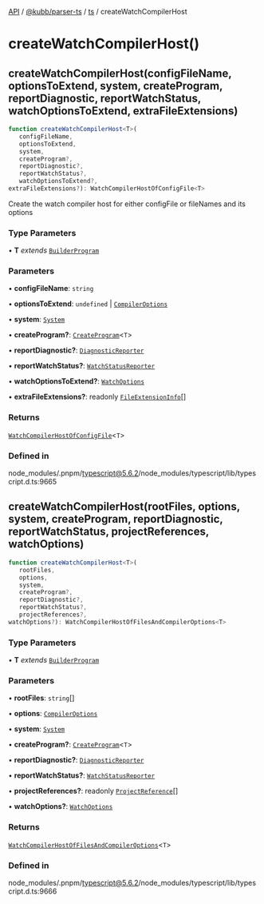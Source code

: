[API](../../../../../packages.md) / [@kubb/parser-ts](../../../index.md) / [ts](../index.md) / createWatchCompilerHost

# createWatchCompilerHost()

## createWatchCompilerHost(configFileName, optionsToExtend, system, createProgram, reportDiagnostic, reportWatchStatus, watchOptionsToExtend, extraFileExtensions)

```ts
function createWatchCompilerHost<T>(
   configFileName, 
   optionsToExtend, 
   system, 
   createProgram?, 
   reportDiagnostic?, 
   reportWatchStatus?, 
   watchOptionsToExtend?, 
extraFileExtensions?): WatchCompilerHostOfConfigFile<T>
```

Create the watch compiler host for either configFile or fileNames and its options

### Type Parameters

• **T** *extends* [`BuilderProgram`](../interfaces/BuilderProgram.md)

### Parameters

• **configFileName**: `string`

• **optionsToExtend**: `undefined` \| [`CompilerOptions`](../interfaces/CompilerOptions.md)

• **system**: [`System`](../interfaces/System.md)

• **createProgram?**: [`CreateProgram`](../type-aliases/CreateProgram.md)\<`T`\>

• **reportDiagnostic?**: [`DiagnosticReporter`](../type-aliases/DiagnosticReporter.md)

• **reportWatchStatus?**: [`WatchStatusReporter`](../type-aliases/WatchStatusReporter.md)

• **watchOptionsToExtend?**: [`WatchOptions`](../interfaces/WatchOptions.md)

• **extraFileExtensions?**: readonly [`FileExtensionInfo`](../interfaces/FileExtensionInfo.md)[]

### Returns

[`WatchCompilerHostOfConfigFile`](../interfaces/WatchCompilerHostOfConfigFile.md)\<`T`\>

### Defined in

node\_modules/.pnpm/typescript@5.6.2/node\_modules/typescript/lib/typescript.d.ts:9665

## createWatchCompilerHost(rootFiles, options, system, createProgram, reportDiagnostic, reportWatchStatus, projectReferences, watchOptions)

```ts
function createWatchCompilerHost<T>(
   rootFiles, 
   options, 
   system, 
   createProgram?, 
   reportDiagnostic?, 
   reportWatchStatus?, 
   projectReferences?, 
watchOptions?): WatchCompilerHostOfFilesAndCompilerOptions<T>
```

### Type Parameters

• **T** *extends* [`BuilderProgram`](../interfaces/BuilderProgram.md)

### Parameters

• **rootFiles**: `string`[]

• **options**: [`CompilerOptions`](../interfaces/CompilerOptions.md)

• **system**: [`System`](../interfaces/System.md)

• **createProgram?**: [`CreateProgram`](../type-aliases/CreateProgram.md)\<`T`\>

• **reportDiagnostic?**: [`DiagnosticReporter`](../type-aliases/DiagnosticReporter.md)

• **reportWatchStatus?**: [`WatchStatusReporter`](../type-aliases/WatchStatusReporter.md)

• **projectReferences?**: readonly [`ProjectReference`](../interfaces/ProjectReference.md)[]

• **watchOptions?**: [`WatchOptions`](../interfaces/WatchOptions.md)

### Returns

[`WatchCompilerHostOfFilesAndCompilerOptions`](../interfaces/WatchCompilerHostOfFilesAndCompilerOptions.md)\<`T`\>

### Defined in

node\_modules/.pnpm/typescript@5.6.2/node\_modules/typescript/lib/typescript.d.ts:9666
